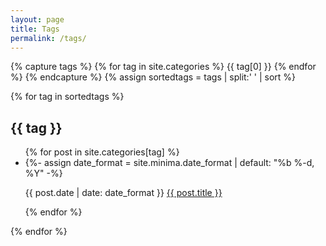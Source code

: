 ```yaml
---
layout: page
title: Tags
permalink: /tags/
---
```

{% capture tags %}
  {% for tag in site.categories %}
    {{ tag[0] }}
  {% endfor %}
{% endcapture %}
{% assign sortedtags = tags | split:' ' | sort %}

{% for tag in sortedtags %}
  <h2 id="{{ tag }}" class="tag-name">{{ tag }}</h2>
  <ul class="tag-list">
  {% for post in site.categories[tag] %}
    <li class="tag-item">
      {%- assign date_format = site.minima.date_format | default: "%b %-d, %Y" -%}
      <p class="post-meta">
        <span class="dt-tagged-wrapper">
          <time class="dt-published" datetime="{{ post.date | date_to_xmlschema }}" itemprop="datePublished">
            {{ post.date | date: date_format }}
          </time>
        </span>
        <span class="info-tagged-wrapper">
          <a href="{{ post.url }}">{{ post.title }}</a>
        </span>
      </p>
    </li>
  {% endfor %}
  </ul>
{% endfor %}